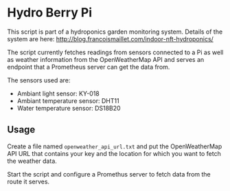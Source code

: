 # Hydro Berry Pi

This script is part of a hydroponics garden monitoring system. Details of the system are 
here: http://blog.francoismaillet.com/indoor-nft-hydroponics/

The script currently fetches readings from sensors connected to a Pi as well as weather information 
from the OpenWeatherMap API and serves an endpoint that a Prometheus server can get the data from.

The sensors used are:

- Ambiant light sensor: KY-018
- Ambiant temperature sensor: DHT11
- Water temperature sensor: DS18B20


## Usage

Create a file named `openweather_api_url.txt` and put the OpenWeatherMap API URL that contains your key
and the location for which you want to fetch the weather data.

Start the script and configure a Promethus server to fetch data from the route it serves.
